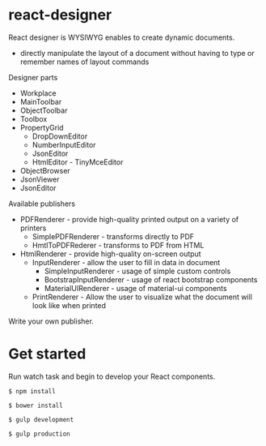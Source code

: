 # react-designer
React designer is WYSIWYG enables to create dynamic documents.

+   directly manipulate the layout of a document without having to type or remember names of layout commands

Designer parts

+   Workplace
+   MainToolbar
+   ObjectToolbar
+   Toolbox
+   PropertyGrid
    +   DropDownEditor
    +   NumberInputEditor
    +   JsonEditor
    +   HtmlEditor - TinyMceEditor
+   ObjectBrowser
+   JsonViewer
+   JsonEditor


Available publishers

+   PDFRenderer - provide high-quality printed output on a variety of printers
    +   SimplePDFRenderer - transforms directly to PDF
    +   HmtlToPDFRederer - transforms to PDF from HTML
+   HtmlRenderer - provide high-quality on-screen output
    +   InputRenderer - allow the user to fill in data in document
        +   SimpleInputRenderer - usage of simple custom controls
        +   BootstrapInputRenderer - usage of react bootstrap components
        +   MaterialUIRenderer - usage of material-ui components
    +   PrintRenderer - Allow the user to visualize what the document will look like when printed

Write your own publisher.


# Get started

Run watch task and begin to develop your React components.

```
$ npm install
```

```
$ bower install
```

```
$ gulp development
```

```
$ gulp production
```
